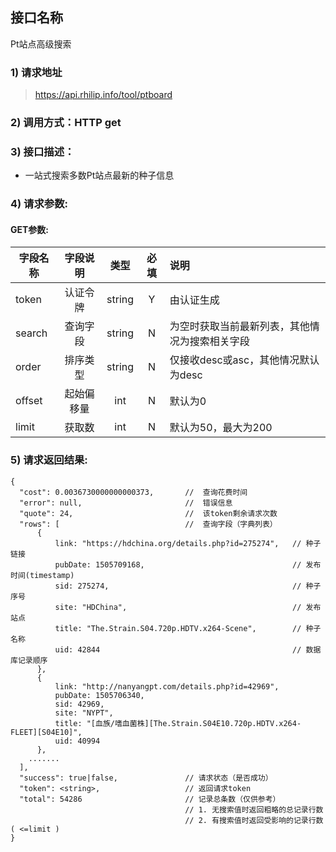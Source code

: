 
## 接口名称

Pt站点高级搜索

### 1) 请求地址

> https://api.rhilip.info/tool/ptboard

### 2) 调用方式：HTTP get

### 3) 接口描述：

* 一站式搜索多数Pt站点最新的种子信息

### 4) 请求参数:

#### GET参数:
|字段名称       |字段说明         |类型            |必填            |说明     |
| -------------|:--------------:|:--------------:|:--------------:|:------|
| token | 认证令牌 | string | Y | 由认证生成 |
| search | 查询字段 | string | N | 为空时获取当前最新列表，其他情况为搜索相关字段 |
| order | 排序类型 | string | N | 仅接收desc或asc，其他情况默认为desc |
| offset | 起始偏移量 | int | N | 默认为0 |
| limit | 获取数 | int | N | 默认为50，最大为200 |

### 5) 请求返回结果:

```
{
  "cost": 0.0036730000000000373,       //  查询花费时间
  "error": null,                       //  错误信息
  "quote": 24,                         //  该token剩余请求次数
  "rows": [                            //  查询字段（字典列表）
      {
          link: "https://hdchina.org/details.php?id=275274",   // 种子链接
          pubDate: 1505709168,                                 // 发布时间(timestamp)
          sid: 275274,                                         // 种子序号
          site: "HDChina",                                     // 发布站点
          title: "The.Strain.S04.720p.HDTV.x264-Scene",        // 种子名称
          uid: 42844                                           // 数据库记录顺序
      },
      {
          link: "http://nanyangpt.com/details.php?id=42969",
          pubDate: 1505706340,
          sid: 42969,
          site: "NYPT",
          title: "[血族/嗜血菌株][The.Strain.S04E10.720p.HDTV.x264-FLEET][S04E10]",
          uid: 40994
      },
    .......
  ], 
  "success": true|false,               // 请求状态（是否成功）
  "token": <string>,                   // 返回请求token
  "total": 54286                       // 记录总条数（仅供参考）
                                       // 1. 无搜索值时返回粗略的总记录行数
                                       // 2. 有搜索值时返回受影响的记录行数( <=limit )
}

```
